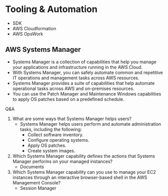 # Tooling & Automation

* SDK
* AWS Cloudformation
* AWS OpsWork

## AWS Systems Manager

* Systems Manager is a collection of capabilities that help you manage your
applications and infrastructure running in the AWS Cloud.
* With Systems Manager, you can safely automate
common and repetitive IT operations and
management tasks across AWS resources.
* Systems Manager provides a suite of capabilities
that help automate operational tasks across
AWS and on-premises resources.
* You can use the Patch Manager and
Maintenance Windows capabilities to apply
OS patches based on a predefined schedule.

Q&A

1. What are some ways that Systems Manager helps users?
    * Systems Manager helps users perform and automate administration tasks,
including the following:
        * Collect software inventory.
        * Configure operating systems.
        * Apply OS patches.
        * Create system images.
2. Which Systems Manager capability defines the actions that Systems Manager
performs on your managed instances?
     * Documents
3. Which Systems Manager capability can you use to manage your EC2 instances
through an interactive browser-based shell in the AWS Management Console?
    * Session Manager
